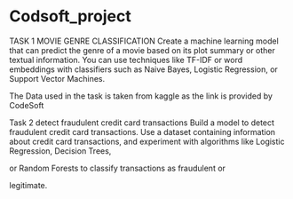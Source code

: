 # Codsoft_project
TASK 1
MOVIE GENRE CLASSIFICATION
Create a machine learning model that can predict the genre of a movie based on its plot summary or other textual information. You can use techniques like TF-IDF or word embeddings with classifiers such as Naive Bayes, Logistic Regression, or Support Vector Machines.

The Data used in the task is taken from kaggle as the link is provided by CodeSoft



Task 2
detect fraudulent credit card transactions
Build a model to detect fraudulent credit card transactions. Use a
dataset containing information about credit card transactions, and
experiment with algorithms like Logistic Regression, Decision Trees,

or Random Forests to classify transactions as fraudulent or

legitimate.

